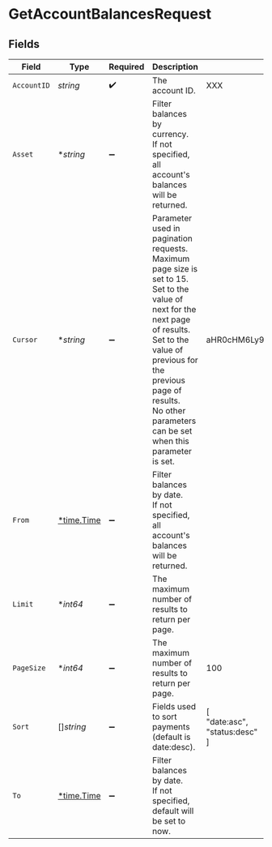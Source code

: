 # GetAccountBalancesRequest


## Fields

| Field                                                                                                                                                                                                                                                    | Type                                                                                                                                                                                                                                                     | Required                                                                                                                                                                                                                                                 | Description                                                                                                                                                                                                                                              | Example                                                                                                                                                                                                                                                  |
| -------------------------------------------------------------------------------------------------------------------------------------------------------------------------------------------------------------------------------------------------------- | -------------------------------------------------------------------------------------------------------------------------------------------------------------------------------------------------------------------------------------------------------- | -------------------------------------------------------------------------------------------------------------------------------------------------------------------------------------------------------------------------------------------------------- | -------------------------------------------------------------------------------------------------------------------------------------------------------------------------------------------------------------------------------------------------------- | -------------------------------------------------------------------------------------------------------------------------------------------------------------------------------------------------------------------------------------------------------- |
| `AccountID`                                                                                                                                                                                                                                              | *string*                                                                                                                                                                                                                                                 | :heavy_check_mark:                                                                                                                                                                                                                                       | The account ID.                                                                                                                                                                                                                                          | XXX                                                                                                                                                                                                                                                      |
| `Asset`                                                                                                                                                                                                                                                  | **string*                                                                                                                                                                                                                                                | :heavy_minus_sign:                                                                                                                                                                                                                                       | Filter balances by currency.<br/>If not specified, all account's balances will be returned.<br/>                                                                                                                                                         |                                                                                                                                                                                                                                                          |
| `Cursor`                                                                                                                                                                                                                                                 | **string*                                                                                                                                                                                                                                                | :heavy_minus_sign:                                                                                                                                                                                                                                       | Parameter used in pagination requests. Maximum page size is set to 15.<br/>Set to the value of next for the next page of results.<br/>Set to the value of previous for the previous page of results.<br/>No other parameters can be set when this parameter is set.<br/> | aHR0cHM6Ly9nLnBhZ2UvTmVrby1SYW1lbj9zaGFyZQ==                                                                                                                                                                                                             |
| `From`                                                                                                                                                                                                                                                   | [*time.Time](https://pkg.go.dev/time#Time)                                                                                                                                                                                                               | :heavy_minus_sign:                                                                                                                                                                                                                                       | Filter balances by date.<br/>If not specified, all account's balances will be returned.<br/>                                                                                                                                                             |                                                                                                                                                                                                                                                          |
| `Limit`                                                                                                                                                                                                                                                  | **int64*                                                                                                                                                                                                                                                 | :heavy_minus_sign:                                                                                                                                                                                                                                       | The maximum number of results to return per page.                                                                                                                                                                                                        |                                                                                                                                                                                                                                                          |
| `PageSize`                                                                                                                                                                                                                                               | **int64*                                                                                                                                                                                                                                                 | :heavy_minus_sign:                                                                                                                                                                                                                                       | The maximum number of results to return per page.<br/>                                                                                                                                                                                                   | 100                                                                                                                                                                                                                                                      |
| `Sort`                                                                                                                                                                                                                                                   | []*string*                                                                                                                                                                                                                                               | :heavy_minus_sign:                                                                                                                                                                                                                                       | Fields used to sort payments (default is date:desc).                                                                                                                                                                                                     | [<br/>"date:asc",<br/>"status:desc"<br/>]                                                                                                                                                                                                                |
| `To`                                                                                                                                                                                                                                                     | [*time.Time](https://pkg.go.dev/time#Time)                                                                                                                                                                                                               | :heavy_minus_sign:                                                                                                                                                                                                                                       | Filter balances by date.<br/>If not specified, default will be set to now.<br/>                                                                                                                                                                          |                                                                                                                                                                                                                                                          |